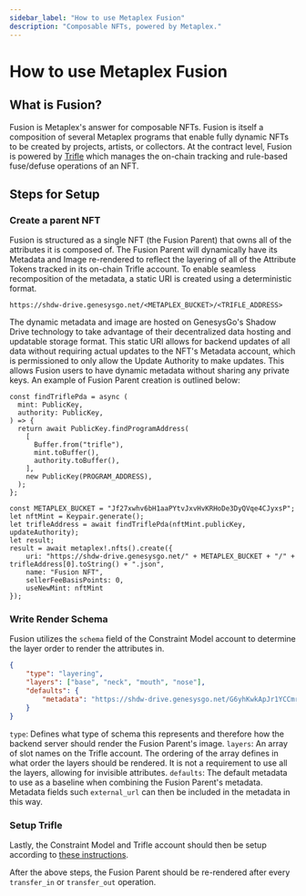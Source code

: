 ```yaml
---
sidebar_label: "How to use Metaplex Fusion"
description: "Composable NFTs, powered by Metaplex."
---
```


# How to use Metaplex Fusion
## What is Fusion?
Fusion is Metaplex's answer for composable NFTs. Fusion is itself a composition of several Metaplex programs that enable fully dynamic NFTs to be created by projects, artists, or collectors. At the contract level, Fusion is powered by [Trifle](/programs/trifle) which manages the on-chain tracking and rule-based fuse/defuse operations of an NFT.
## Steps for Setup
### Create a parent NFT
Fusion is structured as a single NFT (the Fusion Parent) that owns all of the attributes it is composed of. The Fusion Parent will dynamically have its Metadata and Image re-rendered to reflect the layering of all of the Attribute Tokens tracked in its on-chain Trifle account. To enable seamless recomposition of the metadata, a static URI is created using a deterministic format.

`https://shdw-drive.genesysgo.net/<METAPLEX_BUCKET>/<TRIFLE_ADDRESS>`

The dynamic metadata and image are hosted on GenesysGo's Shadow Drive technology to take advantage of their decentralized data hosting and updatable storage format. This static URI allows for backend updates of all data without requiring actual updates to the NFT's Metadata account, which is permissioned to only allow the Update Authority to make updates. This allows Fusion users to have dynamic metadata without sharing any private keys. An example of Fusion Parent creation is outlined below:
```tsx
const findTriflePda = async (
  mint: PublicKey,
  authority: PublicKey,
) => {
  return await PublicKey.findProgramAddress(
    [
      Buffer.from("trifle"),
      mint.toBuffer(),
      authority.toBuffer(),
    ],
    new PublicKey(PROGRAM_ADDRESS),
  );
};

const METAPLEX_BUCKET = "Jf27xwhv6bH1aaPYtvJxvHvKRHoDe3DyQVqe4CJyxsP";
let nftMint = Keypair.generate();
let trifleAddress = await findTriflePda(nftMint.publicKey, updateAuthority);
let result;
result = await metaplex!.nfts().create({
    uri: "https://shdw-drive.genesysgo.net/" + METAPLEX_BUCKET + "/" + trifleAddress[0].toString() + ".json",
    name: "Fusion NFT",
    sellerFeeBasisPoints: 0,
    useNewMint: nftMint
});
```
### Write Render Schema
Fusion utilizes the `schema` field of the Constraint Model account to determine the layer order to render the attributes in.
```json
{
    "type": "layering",
    "layers": ["base", "neck", "mouth", "nose"],
    "defaults": {
        "metadata": "https://shdw-drive.genesysgo.net/G6yhKwkApJr1YCCmrusFibbsvrXZa4Q3GRThSHFiRJQW/default.json"
    }
}
```
`type`: Defines what type of schema this represents and therefore how the backend server should render the Fusion Parent's image.
`layers`: An array of slot names on the Trifle account. The ordering of the array defines in what order the layers should be rendered. It is not a requirement to use all the layers, allowing for invisible attributes.
`defaults`: The default metadata to use as a baseline when combining the Fusion Parent's metadata. Metadata fields such `external_url` can then be included in the metadata in this way.

### Setup Trifle
Lastly, the Constraint Model and Trifle account should then be setup according to [these instructions](/programs/trifle/getting-started).

After the above steps, the Fusion Parent should be re-rendered after every `transfer_in` or `transfer_out` operation.